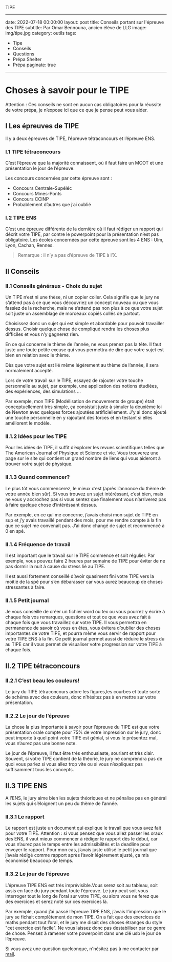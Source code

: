 ﻿TIPE

---
date: 2022-07-18 00:00:00
layout: post
title: Conseils portant sur l'épreuve des TIPE
subtitle: Par Omar Bennouna, ancien élève de LLG
image: img/tipe.jpg
category: outils
tags:
  - Tipe
  - Conseils
  - Questions
  - Prépa Shelter
  - Prépa
paginate: true
---

# Choses à savoir pour le TIPE

Attention : Ces conseils ne sont en aucun cas obligatoires pour la réussite de votre prépa, je n’expose ici que ce que je pense peut vous aider.

## I Les épreuves de TIPE

Il y a deux épreuves de TIPE, l’épreuve tétraconcours et l’épreuve ENS.

### I.1 TIPE tétraconcours

C’est l’épreuve que la majorité connaissent, où il faut faire un MCOT et une présentation le jour de l’épreuve.

Les concours concernées par cette épreuve sont :

- Concours Centrale-Supéléc
- Concours Mines-Ponts
- Concours CCINP
- Probablement d’autres que j’ai oublié

### I.2 TIPE ENS

C’est une épreuve différente de la dernière où il faut rédiger un rapport qui décrit votre TIPE, par contre le powerpoint pour la présentation n’est pas obligatoire. Les écoles concernées par cette épreuve sont les 4 ENS : Ulm, Lyon, Cachan, Rennes.

> Remarque : il n’y a pas d’épreuve de TIPE à l’X.

## II Conseils

### II.1 Conseils généraux - Choix du sujet

Un TIPE n’est ni une thèse, ni un copier coller. Cela signifie que le jury ne s’attend pas à ce que vous découvriez un concept nouveau ou que vous fassiez de la recherche, mais ne s’attend pas non plus à ce que votre sujet soit juste un assemblage de morceaux copiés collés de partout.

Choisissez donc un sujet qui est simple et abordable pour pouvoir travailler dessus. Choisir quelque chose de compliqué rendra les choses plus difficiles et vous n’y gagnerez rien.

En ce qui concerne le thème de l’année, ne vous prenez pas la tête. Il faut juste une toute petite excuse qui vous permettra de dire que votre sujet est bien en relation avec le thème.

Dès que votre sujet est lié même légèrement au thème de l’année, il sera normalement accepté.

Lors de votre travail sur le TIPE, essayez de rajouter votre touche personnelle au sujet, par exemple, une application des notions étudiées, des expériences, des simulations ...

Par exemple, mon TIPE (Modélisation de mouvements de groupe) était conceptuellement très simple, ça consistait juste à simuler la deuxième loi de Newton avec quelques forces ajoutées artificiellement. J’y ai donc ajouté une touche personnelle en y rajoutant des forces et en testant si elles améliorent le modèle.

### II.1.2 Idées pour les TIPE

Pour les idées de TIPE, il suffit d’explorer les revues scientifiques telles que The American Journal of Physique et Science et vie. Vous trouverez une page sur le site qui contient un grand nombre de liens qui vous aideront à trouver votre sujet de physique.

### II.1.3 Quand commencer?

Le plus tôt vous commencerez, le mieux c’est (après l’annonce du thème de votre année bien sûr). Si vous trouvez un sujet intéréssant, c’est bien, mais ne vous y accrochez pas si vous sentez que finalement vous n’arriverez pas à faire quelque chose d’intéréssant dessus.

Par exemple, en ce qui me concerne, j’avais choisi mon sujet de TIPE en sup et j’y avais travaillé pendant des mois, pour me rendre compte à la fin que ce sujet me convenait pas. J’ai donc changé de sujet et recommencé à 0 en spé.

### II.1.4 Fréquence de travail

Il est important que le travail sur le TIPE commence et soit régulier. Par exemple, vous pouvez faire 2 heures par semaine de TIPE pour éviter de ne pas dormir la nuit à cause du stress lié au TIPE.

Il est aussi fortement conseillé d’avoir quasiment fini votre TIPE vers la moitié de la spé pour s’en débarasser car vous aurez beaucoup de choses stressantes à faire.

### II.1.5 Petit journal

Je vous conseille de créer un fichier word ou tex ou vous pourrez y écrire à chaque fois vos remarques, questions et tout ce que vous avez fait à chaque fois que vous travaillez sur votre TIPE. Il vous permettra en permanence de savoir où vous en êtes, vous évitera d’oublier des choses importantes de votre TIPE, et pourra même vous servir de rapport pour votre TIPE ENS à la fin. Ce petit journal permet aussi de réduire le stress du au TIPE car il vous permet de visualiser votre progression sur votre TIPE à chaque fois.

## II.2 TIPE tétraconcours

### II.2.1 C’est beau les couleurs!

Le jury du TIPE tétraconcours adore les figures,les courbes et toute sorte de schéma avec des couleurs, donc n’hésitez pas à en mettre sur votre présentation.

### II.2.2 Le jour de l’épreuve

La chose la plus importante à savoir pour l’épreuve du TIPE est que votre présentation orale compte pour 75% de votre impression sur le jury, donc peut importe à quel point votre TIPE est génial, si vous le présentez mal, vous n’aurez pas une bonne note.

Le jour de l’épreuve, il faut être très enthousiaste, souriant et très clair. Souvent, si votre TIPE contient de la théorie, le jury ne comprendra pas de quoi vous parlez si vous allez trop vite ou si vous n’expliquez pas suffisamment tous les concepts.

## II.3 TIPE ENS

A l’ENS, le jury aime bien les sujets théoriques et ne pénalise pas en général les sujets qui s’éloignent un peu du thème de l’année.

### II.3.1 Le rapport

Le rapport est juste un document qui explique le travail que vous avez fait pour votre TIPE. Attention : si vous pensez que vous allez passer les oraux des ENS, il vaut mieux commencer à rédiger le rapport dès le début, car vous n’aurez pas le temps entre les admissibilités et la deadline pour envoyer le rapport. Pour mon cas, j’avais juste utilisé le petit journal que j’avais rédigé comme rapport après l’avoir légèrement ajusté, ça m’a économisé beaucoup de temps.

### II.3.2 Le jour de l’épreuve

L’épreuve TIPE ENS est très imprévisible.Vous serez soit au tableau, soit assis en face du jury pendant toute l’épreuve. Le jury peut soit vous interroger tout le long de l’oral sur votre TIPE, ou alors vous ne ferez que des exercices et serez noté sur ces exercices là.

Par exemple, quand j’ai passé l’épreuve TIPE ENS, j’avais l’impression que le jury se fichait complêtement de mon TIPE. On a fait que des exercices de maths pendant tout l’oral, et le jury me disait des choses étranges du style "cet exercice est facile". Ne vous laissez donc pas destabiliser par ce genre de chose. Pensez à ramener votre powerpoint dans une clé usb le jour de l’épreuve.

Si vous avez une question quelconque, n'hésitez pas à me contacter par [mail](https://www.prepashelter.com/contact/).
